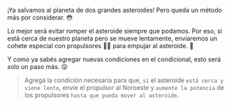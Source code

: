 <gs-attire attire-url="https://raw.githubusercontent.com/MumukiProject/mumuki-guia-gobstones-practica-integradora-primaria/master/assets/attires/config_1552403410457.json"></gs-attire>

<gs-toolbox toolbox-url="https://raw.githubusercontent.com/MumukiProject/mumuki-guia-gobstones-practica-integradora-primaria/master/assets/toolbox_1551388172910.xml"></gs-toolbox>


¡Ya salvamos al planeta de dos grandes asteroides! Pero queda un método más por considerar. :flushed:

Lo mejor será evitar romper el asteroide siempre que podamos. Por eso, si está cerca de nuestro planeta pero se mueve lentamente, enviaremos un cohete especial con propulsores :rocket::dash: para empujar al asteroide. :muscle:

Y como ya sabés agregar nuevas condiciones en el condicional, esto será solo un paso más. :stuck_out_tongue_winking_eye:

> Agregá la condición necesaria para que, `si` el asteroide `está cerca y viene lento`, envíe el propulsor al Noroeste y `aumente la potencia` de los propulsores `hasta que pueda mover al asteroide`.